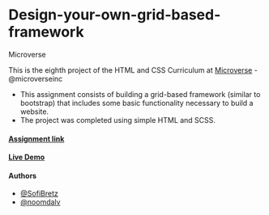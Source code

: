 # Design-your-own-grid-based-framework

Microverse

This is the eighth project of the HTML and CSS Curriculum at [Microverse](https://www.microverse.org/) - @microverseinc
* This assignment consists of building a grid-based framework (similar to bootstrap) that includes some basic functionality necessary to build a website.
* The project was completed using simple HTML and SCSS.

#### [Assignment link](https://www.theodinproject.com/courses/html5-and-css3/lessons/design-your-own-grid-based-framework)

#### [Live Demo](https://rawcdn.githack.com/SofiBretz/Design-your-own-grid-based-framework/3c9bf2fc4e969f09a7d03cc4d41e07e71c553b5d/index.html)

#### Authors

* [@SofiBretz](https://github.com/SofiBretz)
* [@noomdalv](https://github.com/noomdalv)


